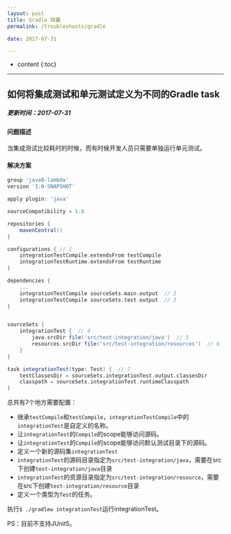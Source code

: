 ```yaml
---
layout: post
title: Gradle 锦囊
permalink: /troubleshoots/gradle

date: 2017-07-31

---
```


* content
{:toc}

---

## 如何将集成测试和单元测试定义为不同的Gradle task

##### 更新时间：2017-07-31

#### 问题描述
当集成测试比较耗时的时候，而有时候开发人员只需要单独运行单元测试。

#### 解决方案
```groovy
group 'java8-lambda'
version '1.0-SNAPSHOT'

apply plugin: 'java'

sourceCompatibility = 1.8

repositories {
    mavenCentral()
}

configurations { // 1
    integrationTestCompile.extendsFrom testCompile
    integrationTestRuntime.extendsFrom testRuntime
}

dependencies {
	...
    integrationTestCompile sourceSets.main.output  // 2
    integrationTestCompile sourceSets.test.output  // 3
}


sourceSets {
    integrationTest {  // 4
        java.srcDir file('src/test-integration/java')  // 5
        resources.srcDir file('src/test-integration/resources')  // 6
    }
}

task integrationTest(type: Test) {  // 7
    testClassesDir = sourceSets.integrationTest.output.classesDir
    classpath = sourceSets.integrationTest.runtimeClasspath
}

```

总共有7个地方需要配置：

- 继承`testCompile`和`testCompile`，`integrationTestCompile`中的`integrationTest`是自定义的名称。
- 让`integrationTest`的`Compile`的scope能够访问源码。
- 让`integrationTest`的`Compile`的scope能够访问默认测试目录下的源码。
- 定义一个新的源码集`integrationTest`
- `integrationTest`的源码目录指定为`src/test-integration/java`，需要在src下创建`test-integration/java`目录
- `integrationTest`的资源目录指定为`src/test-integration/resource`，需要在src下创建`test-integration/resource`目录
- 定义一个类型为`Test`的任务。

执行`$ ./gradlew integrationTest`运行integrationTest。

PS：目前不支持JUnit5。


